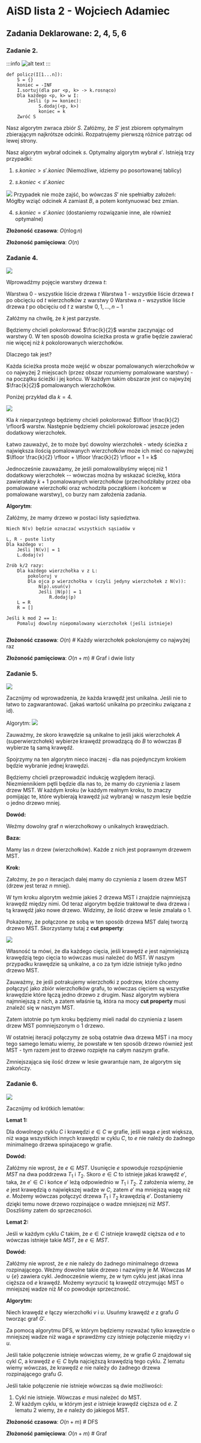 # AiSD lista 2 - Wojciech Adamiec
## Zadania Deklarowane: 2, 4, 5, 6

### Zadanie 2.
:::info
![alt text](https://i.imgur.com/mIJrT9p.png)
:::

```=
def policz(I[1...n]):
    S = {}
    koniec = -INF
    I.sortuj(dla par <p, k> -> k.rosnąco)
    Dla każdego <p, k> w I:
        Jeśli (p >= koniec):
            S.dodaj(<p, k>)
            koniec = k
    Zwróć S
```

Nasz algorytm zwraca zbiór $S$. Załóżmy, że $S'$ jest zbiorem optymalnym zbierającym najkrótsze odcinki. Rozpatrujemy pierwszą różnice patrząc od lewej strony.

Nasz algorytm wybrał odcinek $s$. Optymalny algorytm wybrał $s'$. Istnieją trzy przypadki:

1. $s.koniec > s'.koniec$ (Niemożliwe, idziemy po posortowanej tablicy)

2. $s.koniec < s'.koniec$

![](https://i.imgur.com/69We0C6.png)
Przypadek nie może zajść, bo wówczas $S'$ nie spełniałby założeń: Mógłby wziąć odcinek $A$ zamiast $B$, a potem kontynuować bez zmian.

4. $s.koniec = s'.koniec$ (dostaniemy rozwiązanie inne, ale również optymalne)

**Złożoność czasowa**:
$O(n \log n)$

**Złożoność pamięciowa**:
$O(n)$


### Zadanie 4.

![](https://i.imgur.com/phIJsS7.png)

Wprowadźmy pojęcie warstwy drzewa $t$:

Warstwa $0$ - wszystkie liście drzewa $t$
Warstwa $1$ - wszystkie liście drzewa $t$ po obcięciu od $t$ wierzchołków z warstwy 0
Warstwa $n$ - wszystkie liście drzewa $t$ po obcięciu od $t$ z warstw $0, 1, ..., n-1$

Załóżmy na chwilę, że $k$ jest parzyste.

Będziemy chcieli pokolorować $\frac{k}{2}$ warstw zaczynając od warstwy $0$. W ten sposób dowolna ścieżka prosta w grafie będzie zawierać nie więcej niż $k$ pokolorowanych wierzchołków.

Dlaczego tak jest?

Każda ścieżka prosta może wejść w obszar pomalowanych wierzchołków w co najwyżej 2 miejscach (przez obszar rozumiemy pomalowane warstwy) - na początku ścieżki i jej końcu. W każdym takim obszarze jest co najwyżej $\frac{k}{2}$ pomalowanych wierzchołków.

Poniżej przykład dla $k=4$.

![](https://i.imgur.com/o7fpIBZ.png)

Kla $k$ nieparzystego będziemy chcieli pokolorować $\lfloor \frac{k}{2} \rfloor$ warstw. Następnie będziemy chcieli pokolorować jeszcze jeden dodatkowy wierzchołek.

Łatwo zauważyć, że to może być dowolny wierzchołek - wtedy ścieżka z największa ilością pomalowanych wierzchołków może ich mieć co najwyżej $\lfloor \frac{k}{2} \rfloor + \lfloor \frac{k}{2} \rfloor + 1 = k$

Jednocześnie zauważamy, że jeśli pomalowalibyśmy więcej niż 1 dodatkowy wierzchołek -- wówczas można by wskazać ścieżkę, która zawierałaby $k + 1$ pomalowanych wierzchołków (przechodziłaby przez oba pomalowane wierzchołki oraz wchodziła początkiem i końcem w pomalowane warstwy), co burzy nam założenia zadania.

**Algorytm**:

Załóżmy, że mamy drzewo w postaci listy sąsiedztwa.

```=
Niech N(v) będzie oznaczać wszystkich sąsiadów v

L, R - puste listy
Dla każdego v:
    Jeśli |N(v)| = 1
    L.dodaj(v)

Zrób k/2 razy:
    Dla każdego wierzchołka v z L:
        pokoloruj v
        Dla ojca p wierzchołka v (czyli jedyny wierzchołek z N(v)):
            N(p).usuń(v)
            Jeśli |N(p)| = 1
                R.dodaj(p)
    L = R
    R = []

Jeśli k mod 2 == 1:
    Pomaluj dowolny niepomalowany wierzchołek (jeśli istnieje)
        
```

**Złożoność czasowa**:
$O(n)$ # Każdy wierzchołek pokolorujemy co najwyżej raz

**Złożoność pamięciowa**:
$O(n + m)$ # Graf i dwie listy


### Zadanie 5.

![](https://i.imgur.com/9EJxbxt.png)

Zacznijmy od wprowadzenia, że każda krawędź jest unikalna. Jeśli nie to łatwo to zagwarantować. (jakaś wartość unikalna po przecinku związana z id).

Algorytm:
![](https://i.imgur.com/r7Dun9G.png)

Zauważmy, że skoro krawędzie są unikalne to jeśli jakiś wierzchołek $A$ (superwierzchołek) wybierze krawędź prowadzącą do $B$ to wówczas $B$ wybierze tą samą krawędź.

Spojrzymy na ten algorytm nieco inaczej - dla nas pojedynczym krokiem będzie wybranie jednej krawędzi.

Będziemy chcieli przeprowadzić indukcję względem iteracji. Niezmiennikiem pętli będzie dla nas to, że mamy do czynienia z lasem drzew MST. W każdym kroku (w każdym realnym kroku, to znaczy pomijając te, które wybierają krawędź już wybraną) w naszym lesie będzie o jedno drzewo mniej.

**Dowód:**

Weźmy dowolny graf $n$ wierzchołkowy o unikalnych krawędziach.

**Baza:**

Mamy las $n$ drzew (wierzchołków). Każde z nich jest poprawnym drzewem MST.

**Krok:**

Założmy, że po $n$ iteracjach dalej mamy do czynienia z lasem drzew MST (drzew jest teraz $n$ mniej).

W tym kroku algorytm weźmie jakieś 2 drzewa MST i znajdzie najmniejszą krawędź między nimi. Od teraz algorytm będzie traktował te dwa drzewa i tą krawędź jako nowe drzewo. Widzimy, że ilość drzew w lesie zmalała o 1.

Pokażemy, że połączone ze sobą w ten sposób drzewa MST dalej tworzą drzewo MST. Skorzystamy tutaj z **cut property**:

![](https://i.imgur.com/lJejzEj.png)

Własność ta mówi, że dla każdego cięcia, jeśli krawędź $e$ jest najmniejszą krawędzią tego cięcia to wówczas musi należeć do MST. W naszym przypadku krawędzie są unikalne, a co za tym idzie istnieje tylko jedno drzewo MST.

Zauważmy, że jeśli potrakujemy wierzchołki z podrzew, które chcemy połączyć jako zbiór wierzchołków grafu, to wówczas cięciem są wszystke krawędzie które łączą jedno drzewo z drugim. Nasz algorytm wybiera najmniejszą z nich, a zatem właśnie tą, która na mocy **cut property** musi znaleźć się w naszym MST.

Zatem istotnie po tym kroku będziemy mieli nadal do czynienia z lasem drzew MST pomniejszonym o 1 drzewo.

W ostatniej iteracji połączymy ze sobą ostatnie dwa drzewa MST i na mocy tego samego lematu wiemy, że powstałe w ten sposób drzewo również jest MST - tym razem jest to drzewo rozpięte na całym naszym grafie.

Zmniejszająca się ilość drzew w lesie gwarantuje nam, że algorytm się zakończy.

### Zadanie 6.

![](https://i.imgur.com/nqIn7ZW.png)

Zacznijmy od krótkich lematów:

**Lemat 1:**

Dla dowolnego cyklu $C$ i krawędzi $e \in C$ w grafie, jeśli waga $e$ jest większa, niż waga wszystkich innych krawędzi w cyklu $C$, to $e$ nie należy do żadnego minimalnego drzewa spinajacego w grafie.

**Dowód:**

Załóżmy nie wprost, że $e \in MST$. Usunięcie $e$ spowoduje rozspójnienie $MST$ na dwa poddrzewa $T_1$ i $T_2$. Skoro $e \in C$ to istnieje jakaś krawędź $e'$, taka, że $e'\in C$ i końce $e'$ leżą odpowiednio w $T_1$ i $T_2$. Z założenia wiemy, że $e$ jest krawędzią o największej wadze w $C$, zatem $e'$ ma mniejszą wagę niż $e$. Możemy wówczas połączyć drzewa $T_1$ i $T_2$ krawędzią $e'$. Dostaniemy dzięki temu nowe drzewo rozpinające o wadze mniejszej niż $MST$. Doszliśmy zatem do sprzeczności.

**Lemat 2:**

Jeśli w każdym cyklu $C$ takim, że $e \in C$ istnieje krawędź cięższa od $e$ to wówczas istnieje takie $MST$, że $e \in MST$.

**Dowód:**

Załóżmy nie wprost, że $e$ nie należy do żadnego minimalnego drzewa rozpinającego. Weźmy dowolne takie drzewo i nazwijmy je $M$. Wówczas $M \cup \{e\}$ zawiera cykl. Jednocześnie wiemy, że w tym cyklu jest jakaś inna cięższa od $e$ krawędź. Możemy wyrzucić tą krawędź otrzymując MST o mniejszej wadze niż $M$ co powoduje sprzeczność.


**Algorytm:**

Niech krawędź $e$ łączy wierzchołki $v$ i $u$. Usuńmy krawędź $e$ z grafu $G$ tworząc graf $G'$.

Za pomocą algorytmu DFS, w którym będziemy rozważać tylko krawędzie o mniejszej wadze niż waga $e$ sprawdźmy czy istnieje połączenie między $v$ i $u$.

Jeśli takie połączenie istnieje wówczas wiemy, że w grafie $G$ znajdował się cykl $C$, a krawędź $e \in C$ była najcięższą krawędzią tego cyklu. Z lematu wiemy wówczas, że krawędź $e$ nie należy do żadnego drzewa rozpinającego grafu $G$.

Jeśli takie połączenie nie istnieje wówczas są dwie możliwości:

1. Cykl nie istnieje. Wówczas $e$ musi należeć do MST.
2. W każdym cyklu, w którym jest $e$ istnieje krawędź cięższa od $e$. Z lematu 2 wiemy, że $e$ należy do jakiegoś MST.

**Złożoność czasowa**:
$O(n + m)$ # DFS

**Złożoność pamięciowa**:
$O(n + m)$ # Graf